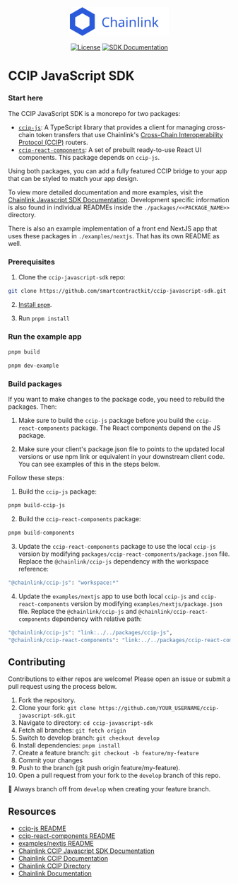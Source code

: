 <div style="text-align:center" align="center">
    <a href="https://chain.link" target="_blank">
        <img src="https://raw.githubusercontent.com/smartcontractkit/chainlink/develop/docs/logo-chainlink-blue.svg" width="225" alt="Chainlink logo">
    </a>

[![License](https://img.shields.io/badge/license-MIT-blue)](https://github.com/smartcontractkit/ccip-javascript-sdk/blob/main/LICENSE)
[![SDK Documentation](https://img.shields.io/static/v1?label=sdk-docs&message=latest&color=blue)](https://docs.chain.link/ccip/ccip-javascript-sdk/)

</div>

# CCIP JavaScript SDK

### Start here

The CCIP JavaScript SDK is a monorepo for two packages:

- [`ccip-js`](/packages/ccip-js/README.md): A TypeScript library that provides a client for managing cross-chain token transfers that use Chainlink's [Cross-Chain Interoperability Protocol (CCIP)](https://docs.chain.link/ccip) routers.
- [`ccip-react-components`](/packages/ccip-react-components/README.md): A set of prebuilt ready-to-use React UI components. This package depends on `ccip-js`.

Using both packages, you can add a fully featured CCIP bridge to your app that can be styled to match your app design.

To view more detailed documentation and more examples, visit the [Chainlink Javascript SDK Documentation](https://docs.chain.link/ccip/ccip-javascript-sdk/). Development specific information is also found in individual READMEs inside the `./packages/<<PACKAGE_NAME>>` directory.

There is also an example implementation of a front end NextJS app that uses these packages in `./examples/nextjs`. That has its own README as well.

### Prerequisites

1. Clone the `ccip-javascript-sdk` repo:

```sh
git clone https://github.com/smartcontractkit/ccip-javascript-sdk.git
```

2. [Install `pnpm`](https://pnpm.io/installation).

3. Run `pnpm install`

### Run the example app

```sh
pnpm build
```

```sh
pnpm dev-example
```

### Build packages

If you want to make changes to the package code, you need to rebuild the packages.
Then:

1. Make sure to build the `ccip-js` package before you build the `ccip-react-components` package. The React components depend on the JS package.

2. Make sure your client's package.json file to points to the updated local versions or use npm link or equivalent in your downstream client code. You can see examples of this in the steps below.

Follow these steps:

1. Build the `ccip-js` package:

```sh
pnpm build-ccip-js
```

2. Build the `ccip-react-components` package:

```sh
pnpm build-components
```

3. Update the `ccip-react-components` package to use the local `ccip-js` version by modifying `packages/ccip-react-components/package.json` file. Replace the `@chainlink/ccip-js` dependency with the workspace reference:

```sh
"@chainlink/ccip-js": "workspace:*"
```

4. Update the `examples/nextjs` app to use both local `ccip-js` and `ccip-react-components` version by modifying `examples/nextjs/package.json` file. Replace the `@chainlink/ccip-js` and `@chainlink/ccip-react-components` dependency with relative path:

```sh
"@chainlink/ccip-js": "link:../../packages/ccip-js",
"@chainlink/ccip-react-components": "link:../../packages/ccip-react-components",
```

## Contributing

Contributions to either repos are welcome! Please open an issue or submit a pull request using the process below.

1. Fork the repository.
2. Clone your fork: `git clone https://github.com/YOUR_USERNAME/ccip-javascript-sdk.git`
3. Navigate to directory: `cd ccip-javascript-sdk`
4. Fetch all branches: `git fetch origin`
5. Switch to develop branch: `git checkout develop`
6. Install dependencies: `pnpm install`
7. Create a feature branch: `git checkout -b feature/my-feature`
8. Commit your changes
9. Push to the branch (git push origin feature/my-feature).
10. Open a pull request from your fork to the `develop` branch of this repo.

🚨 Always branch off from `develop` when creating your feature branch.

## Resources

- [ccip-js README](./packages/ccip-js/README.md)
- [ccip-react-components README](./packages/ccip-react-components/README.md)
- [examples/nextjs README](./examples/nextjs/README.md)
- [Chainlink CCIP Javascript SDK Documentation](https://docs.chain.link/ccip/ccip-javascript-sdk/)
- [Chainlink CCIP Documentation](https://docs.chain.link/ccip)
- [Chainlink CCIP Directory](https://docs.chain.link/ccip/directory)
- [Chainlink Documentation](https://docs.chain.link/)
